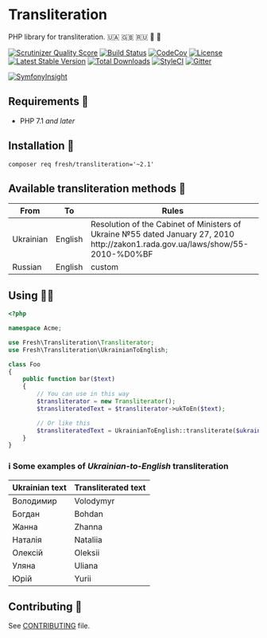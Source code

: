 # Transliteration

PHP library for transliteration. 🇺🇦 🇬🇧 🇷🇺 🔡 🐘

[![Scrutinizer Quality Score](https://img.shields.io/scrutinizer/g/fre5h/transliteration.svg?style=flat-square)](https://scrutinizer-ci.com/g/fre5h/transliteration/)
[![Build Status](https://img.shields.io/travis/fre5h/transliteration/master.svg?style=flat-square)](https://travis-ci.org/fre5h/transliteration)
[![CodeCov](https://img.shields.io/codecov/c/github/fre5h/transliteration.svg?style=flat-square)](https://codecov.io/github/fre5h/transliteration)
[![License](https://img.shields.io/packagist/l/fresh/transliteration.svg?style=flat-square)](https://packagist.org/packages/fresh/transliteration)
[![Latest Stable Version](https://img.shields.io/packagist/v/fresh/transliteration.svg?style=flat-square)](https://packagist.org/packages/fresh/transliteration)
[![Total Downloads](https://img.shields.io/packagist/dt/fresh/transliteration.svg?style=flat-square)](https://packagist.org/packages/fresh/transliteration)
[![StyleCI](https://styleci.io/repos/15205247/shield?style=flat-square)](https://styleci.io/repos/15205247)
[![Gitter](https://img.shields.io/badge/gitter-join%20chat-brightgreen.svg?style=flat-square)](https://gitter.im/fre5h/transliteration)

[![SymfonyInsight](https://insight.symfony.com/projects/ad4d26d5-cd6b-4fa6-8287-7d74234a2106/big.svg)](https://insight.symfony.com/projects/ad4d26d5-cd6b-4fa6-8287-7d74234a2106)

## Requirements 🧐

* PHP 7.1 *and later*

## Installation 🌱

```composer req fresh/transliteration='~2.1'```

## Available transliteration methods 🎁

<table>
    <thead>
        <tr>
            <th>From</th>
            <th>To</th>
            <th>Rules</th>
        </tr>
    </thead>
    <tbody>
        <tr>
            <td>Ukrainian</td>
            <td>English</td>
            <td>
                Resolution of the Cabinet of Ministers of Ukraine №55 dated January 27, 2010
                <br />
                http://zakon1.rada.gov.ua/laws/show/55-2010-%D0%BF
            </td>
        </tr>
        <tr>
            <td>Russian</td>
            <td>English</td>
            <td>custom</td>
        </tr>
    </tbody>
</table>

## Using 👨‍🎓

```php
<?php

namespace Acme;

use Fresh\Transliteration\Transliterator;
use Fresh\Transliteration\UkrainianToEnglish;

class Foo
{
    public function bar($text)
    {
        // You can use in this way
        $transliterator = new Transliterator();
        $transliteratedText = $transliterator->ukToEn($text);

        // Or like this
        $transliteratedText = UkrainianToEnglish::transliterate($ukrainianText);
    }
}
```

### ℹ️ Some examples of *Ukrainian-to-English* transliteration

<table>
    <thead>
        <tr>
            <th>Ukrainian text</th>
            <th>Transliterated text</th>
        </tr>
    </thead>
    <tbody>
        <tr>
            <td>Володимир</td>
            <td>Volodymyr</td>
        </tr>
        <tr>
            <td>Богдан</td>
            <td>Bohdan</td>
        </tr>
        <tr>
            <td>Жанна</td>
            <td>Zhanna</td>
        </tr>
        <tr>
            <td>Наталія</td>
            <td>Nataliia</td>
        </tr>
        <tr>
            <td>Олексій</td>
            <td>Oleksii</td>
        </tr>
        <tr>
            <td>Уляна</td>
            <td>Uliana</td>
        </tr>
        <tr>
            <td>Юрій</td>
            <td>Yurii</td>
        </tr>
    </tbody>
</table>

## Contributing 🤝

See [CONTRIBUTING](https://github.com/fre5h/transliteration/blob/master/.github/CONTRIBUTING.md) file.
